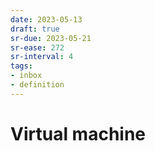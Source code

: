 ```yaml
---
date: 2023-05-13
draft: true
sr-due: 2023-05-21
sr-ease: 272
sr-interval: 4
tags:
- inbox
- definition
---
```


# Virtual machine